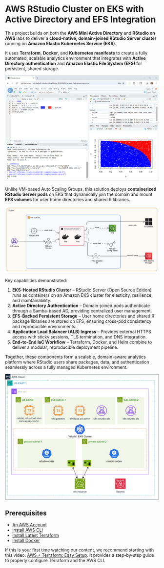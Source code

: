 # AWS RStudio Cluster on EKS with Active Directory and EFS Integration

This project builds on both the **AWS Mini Active Directory** and **RStudio on AWS** labs to deliver a **cloud-native, domain-joined RStudio Server cluster** running on **Amazon Elastic Kubernetes Service (EKS)**.  

It uses **Terraform**, **Docker**, and **Kubernetes manifests** to create a fully automated, scalable analytics environment that integrates with **Active Directory authentication** and **Amazon Elastic File System (EFS)** for persistent, shared storage.

![RStudio K8S Architecture](rstudio.png)

Unlike VM-based Auto Scaling Groups, this solution deploys **containerized RStudio Server pods** on EKS that dynamically join the domain and mount **EFS volumes** for user home directories and shared R libraries.  


![RStudio K8S Architecture](k8s-diagram.png)

Key capabilities demonstrated:

1. **EKS-Hosted RStudio Cluster** – RStudio Server (Open Source Edition) runs as containers on an Amazon EKS cluster for elasticity, resilience, and maintainability.  
2. **Active Directory Authentication** – Domain-joined pods authenticate through a Samba-based AD, providing centralized user management.  
3. **EFS-Backed Persistent Storage** – User home directories and shared R package libraries are stored on EFS, ensuring cross-pod consistency and reproducible environments.  
4. **Application Load Balancer (ALB) Ingress** – Provides external HTTPS access with sticky sessions, TLS termination, and DNS integration.  
5. **End-to-End IaC Workflow** – Terraform, Docker, and Helm combine to deliver a modular, reproducible deployment pipeline.

Together, these components form a scalable, domain-aware analytics platform where RStudio users share packages, data, and authentication seamlessly across a fully managed Kubernetes environment.

![AWS Diagam](aws-rstudio-eks.png)

## Prerequisites

* [An AWS Account](https://aws.amazon.com/console/)
* [Install AWS CLI](https://docs.aws.amazon.com/cli/latest/userguide/getting-started-install.html) 
* [Install Latest Terraform](https://developer.hashicorp.com/terraform/install)
* [Install Docker](https://docs.docker.com/engine/install/)

If this is your first time watching our content, we recommend starting with this video: [AWS + Terraform: Easy Setup](https://youtu.be/BCMQo0CB9wk). It provides a step-by-step guide to properly configure Terraform and the AWS CLI.